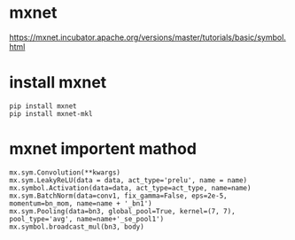 # mxnet

https://mxnet.incubator.apache.org/versions/master/tutorials/basic/symbol.html
# install mxnet
```
pip install mxnet
pip install mxnet-mkl
```
# mxnet importent mathod
```
mx.sym.Convolution(**kwargs)
mx.sym.LeakyReLU(data = data, act_type='prelu', name = name)
mx.symbol.Activation(data=data, act_type=act_type, name=name)
mx.sym.BatchNorm(data=conv1, fix_gamma=False, eps=2e-5, momentum=bn_mom, name=name + '_bn1')
mx.sym.Pooling(data=bn3, global_pool=True, kernel=(7, 7), pool_type='avg', name=name+'_se_pool1')
mx.symbol.broadcast_mul(bn3, body)
```
